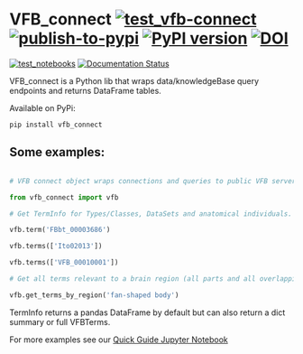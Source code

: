 # VFB_connect [![test_vfb-connect](https://github.com/VirtualFlyBrain/VFB_connect/actions/workflows/test_vfb-connect.yml/badge.svg)](https://github.com/VirtualFlyBrain/VFB_connect/actions/workflows/test_vfb-connect.yml) [![publish-to-pypi](https://github.com/VirtualFlyBrain/VFB_connect/actions/workflows/publish-to-pypi.yml/badge.svg)](https://github.com/VirtualFlyBrain/VFB_connect/actions/workflows/publish-to-pypi.yml) [![PyPI version](https://badge.fury.io/py/vfb-connect.svg)](https://pypi.org/project/vfb-connect/) [![DOI](https://zenodo.org/badge/DOI/10.5281/zenodo.13376947.svg)](https://doi.org/10.5281/zenodo.13376947)
[![test_notebooks](https://github.com/VirtualFlyBrain/VFB_connect/actions/workflows/test_notebooks.yml/badge.svg)](https://github.com/VirtualFlyBrain/VFB_connect/actions/workflows/test_notebooks.yml) [![Documentation Status](https://readthedocs.org/projects/vfb-connect/badge/?version=stable)](https://vfb-connect.readthedocs.io/en/stable/?badge=latest)

VFB_connect is a Python lib that wraps data/knowledgeBase query endpoints and returns DataFrame tables.

Available on PyPi:

` pip install vfb_connect `
  
  
  ## Some examples:
  
 ```python

# VFB connect object wraps connections and queries to public VFB servers.

from vfb_connect import vfb

# Get TermInfo for Types/Classes, DataSets and anatomical individuals.

vfb.term('FBbt_00003686')

vfb.terms(['Ito02013'])

vfb.terms(['VFB_00010001'])

# Get all terms relevant to a brain region (all parts and all overlapping cells. You can query by label, symbol, synonym, id or xref.

vfb.get_terms_by_region('fan-shaped body')

```

TermInfo returns a pandas DataFrame by default but can also return a dict summary or full VFBTerms.

For more examples see our [Quick Guide Jupyter Notebook](https://github.com/VirtualFlyBrain/VFB_connect/blob/master/snippets/VFB_connect_Quick_Guide.ipynb)
